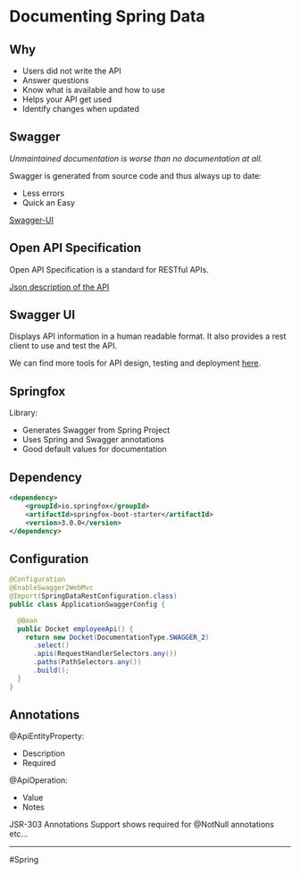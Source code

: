 # Documenting Spring Data
## Why
- Users did not write the API
- Answer questions
- Know what is available and how to use
- Helps your API get used
- Identify changes when updated

## Swagger
*Unmaintained documentation is worse than no documentation at all.*

Swagger is generated from source code and thus always up to date:
- Less errors
- Quick an Easy

[Swagger-UI](localhost:8080/swagger-ui/#/)

## Open API Specification
Open API Specification is a standard for RESTful APIs.

[Json description of the API](localhost:8080/v2/api-docs)

## Swagger UI
Displays API information in a human readable format.
It also provides a rest client to use and test the API.

We can find more tools for API design, testing and deployment [here](http://swagger.io).

## Springfox
Library:
- Generates Swagger from Spring Project
- Uses Spring and Swagger annotations
- Good default values for documentation

## Dependency
```xml
<dependency>
    <groupId>io.springfox</groupId>
    <artifactId>springfox-boot-starter</artifactId>
    <version>3.0.0</version>
</dependency>
```

## Configuration
```java
@Configuration
@EnableSwagger2WebMvc
@Import(SpringDataRestConfiguration.class)
public class ApplicationSwaggerConfig {

  @Bean
  public Docket employeeApi() {
    return new Docket(DocumentationType.SWAGGER_2)
	  .select()
	  .apis(RequestHandlerSelectors.any())
	  .paths(PathSelectors.any())
	  .build();
  }
}
```

## Annotations
@ApiEntityProperty:
- Description
- Required

@ApiOperation:
- Value
- Notes

JSR-303 Annotations Support shows required for @NotNull annotations etc...


---
#Spring